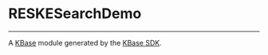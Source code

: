 
# RESKESearchDemo
---

A [KBase](https://kbase.us) module generated by the [KBase SDK](https://github.com/kbase/kb_sdk).


